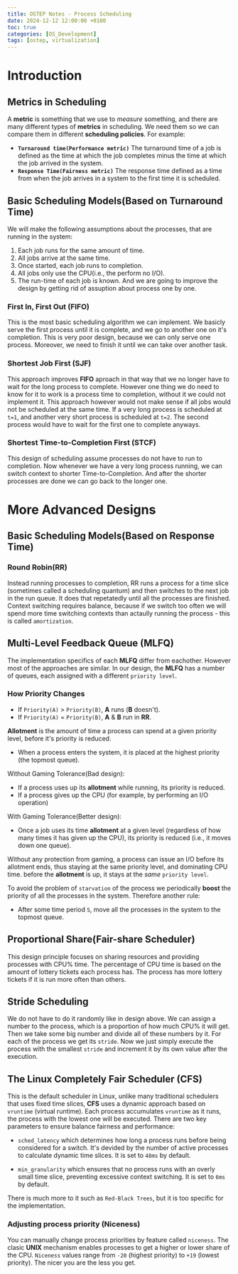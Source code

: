 ```yaml
---
title: OSTEP Notes - Process Scheduling
date: 2024-12-12 12:00:00 +0100
toc: true
categories: [OS_Development]
tags: [ostep, virtualization]
---
```



# Introduction

## Metrics in Scheduling
A **metric** is something that we use to *measure* something, and there are many different types of **metrics** in scheduling. 
We need them so we can compare them in different **scheduling policies**. For example:
- **`Turnaround time(Performance metric)`**
    The turnaround time of a job is defined as the time at which the job completes minus the time at which the job arrived in the system.
- **`Response Time(Fairness metric)`**
    The response time defined as a time from when the job arrives in a system
    to the first time it is scheduled.

## Basic Scheduling Models(Based on Turnaround Time)
We will make the following assumptions about the processes, that are running in the system:
1. Each job runs for the same amount of time.
2. All jobs arrive at the same time.
3. Once started, each job runs to completion.
4. All jobs only use the CPU(i.e., the perform no I/O).
5. The run-time of each job is known.
And we are going to improve the design by getting rid of assuption about process one by one.

### First In, First Out (**FIFO**)
This is the most basic scheduling algorithm we can implement.
We basicly serve the first process until it is complete,
and we go to another one on it's completion.
This is very poor design, because we can only serve one process.
Moreover, we need to finish it until we can take over another task.

### Shortest Job First (**SJF**)
This approach improves **FIFO** aproach in that way that we no longer
have to wait for the long process to complete.
However one thing we do need to know for it to work is a process time to completion,
without it we could not implement it.
This approach however would not make sense if all jobs would not be scheduled at the same time.
If a very long process is scheduled at `t=1`, and another very short process is scheduled at `t=2`.
The second process would have to wait for the first one to complete anyways.

### Shortest Time-to-Completion First (**STCF**)
This design of scheduling assume processes do not have to run to completion.
Now whenever we have a very long process running, 
we can switch context to shorter Time-to-Completion.
And after the shorter processes are done we can go back to the longer one.

# More Advanced Designs

## Basic Scheduling Models(Based on Response Time)

### Round Robin(**RR**)
Instead running processes to completion, RR runs a process for a time slice
(sometimes called a scheduling quantum) and then switches to the next job in the run queue.
It does that repetatedly until all the processes are finished.
Context switching requires balance, 
because if we switch too often we will spend more time switching contexts
than actaully running the process - this is called `amortization`.

## Multi-Level Feedback Queue (**MLFQ**)
The implementation specifics of each **MLFQ** differ from eachother.
However most of the approaches are similar.
In our design, the **MLFQ** has a number of queues, 
each assigned with a different `priority level`.

### How Priority Changes
- If `Priority(A)` > `Priority(B)`, **A** runs (**B** doesn't).
- If `Priority(A)` = `Priority(B)`, **A** & **B** run in **RR**.

**Allotment** is the amount of time a process can spend at a given priority level,
before it's priority is reduced.
- When a process enters the system, it is placed at the highest priority (the topmost queue).

Without Gaming Tolerance(Bad design):
- If a process uses up its **allotment** while running, its priority is reduced.
- If a process gives up the CPU (for example, by performing an I/O operation)

With Gaming Tolerance(Better design):
- Once a job uses its time **allotment** at a given level 
(regardless of how many times it has given up the CPU),
its priority is reduced (i.e., it moves down one queue).

Without any protection from gaming,
a process can issue an I/O before its allotment ends, 
thus staying at the same priority level, and dominating CPU time.
before the **allotment** is up, it stays at the *same* `priority level`.

To avoid the problem of `starvation` of the process we periodically **boost** the priority of
all the processes in the system. Therefore another rule:
- After some time period `S`, move all the processes in the system to the topmost queue.

## Proportional Share(**Fair-share Scheduler**)
This design principle focuses on sharing resources and providing processes with CPU% time.
The percentage of CPU time is based on the amount of lottery tickets each process has.
The process has more lottery tickets if it is run more often than others.

## Stride Scheduling
We do not have to do it randomly like in design above.
We can assign a number to the process, which is a proportion of how much CPU% it will get.
Then we take some big number and divide all of these numbers by it.
For each of the process we get its `stride`.
Now we just simply execute the process with the smallest `stride` and 
increment it by its own value after the execution.

## The Linux Completely Fair Scheduler (**CFS**)
This is the default scheduler in Linux, unlike many traditional schedulers that uses fixed time slices,
**CFS** uses a dynamic approach based on `vruntime` (virtual runtime).
Each process accumulates `vruntime` as it runs, the process with the lowest one will be executed.
There are two key parameters to ensure balance fairness and performance:
- `sched_latency` which determines how long a process runs before being considered for a switch.
It's devided by the number of active processes to calculate dynamic time slices.
It is set to `48ms` by default.

- `min_granularity` which ensures that no process runs with an overly small time slice,
preventing excessive context switching.
It is set to `6ms` by default.

There is much more to it such as `Red-Black Trees`, but it is too specific for the implementation.

### Adjusting process priority (**Niceness**)
You can manually change process priorities by feature called `niceness`.
The clasic **UNIX** mechanism enables processes to get a higher or lower share of the CPU.
`Niceness` values range from `-20` (highest priority) to `+19` (lowest priority).
The nicer you are the less you get.
